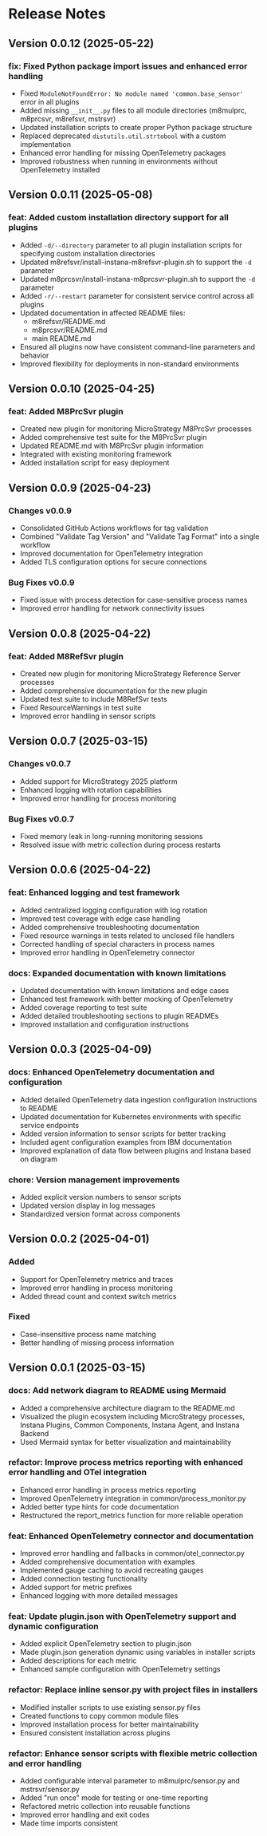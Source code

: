 # Release Notes

## Version 0.0.12 (2025-05-22)

### fix: Fixed Python package import issues and enhanced error handling

- Fixed `ModuleNotFoundError: No module named 'common.base_sensor'` error in all plugins
- Added missing `__init__.py` files to all module directories (m8mulprc, m8prcsvr, m8refsvr, mstrsvr)
- Updated installation scripts to create proper Python package structure
- Replaced deprecated `distutils.util.strtobool` with a custom implementation
- Enhanced error handling for missing OpenTelemetry packages
- Improved robustness when running in environments without OpenTelemetry installed

## Version 0.0.11 (2025-05-08)

### feat: Added custom installation directory support for all plugins

- Added `-d/--directory` parameter to all plugin installation scripts for specifying custom installation directories
- Updated m8refsvr/install-instana-m8refsvr-plugin.sh to support the `-d` parameter
- Updated m8prcsvr/install-instana-m8prcsvr-plugin.sh to support the `-d` parameter
- Added `-r/--restart` parameter for consistent service control across all plugins
- Updated documentation in affected README files:
  - m8refsvr/README.md
  - m8prcsvr/README.md
  - main README.md
- Ensured all plugins now have consistent command-line parameters and behavior
- Improved flexibility for deployments in non-standard environments

## Version 0.0.10 (2025-04-25)

### feat: Added M8PrcSvr plugin

- Created new plugin for monitoring MicroStrategy M8PrcSvr processes
- Added comprehensive test suite for the M8PrcSvr plugin
- Updated README.md with M8PrcSvr plugin information
- Integrated with existing monitoring framework
- Added installation script for easy deployment

## Version 0.0.9 (2025-04-23)

### Changes v0.0.9

- Consolidated GitHub Actions workflows for tag validation
- Combined "Validate Tag Version" and "Validate Tag Format" into a single workflow
- Improved documentation for OpenTelemetry integration
- Added TLS configuration options for secure connections

### Bug Fixes v0.0.9

- Fixed issue with process detection for case-sensitive process names
- Improved error handling for network connectivity issues

## Version 0.0.8 (2025-04-22)

### feat: Added M8RefSvr plugin

- Created new plugin for monitoring MicroStrategy Reference Server processes
- Added comprehensive documentation for the new plugin
- Updated test suite to include M8RefSvr tests
- Fixed ResourceWarnings in test suite
- Improved error handling in sensor scripts

## Version 0.0.7 (2025-03-15)

### Changes v0.0.7

- Added support for MicroStrategy 2025 platform
- Enhanced logging with rotation capabilities
- Improved error handling for process monitoring

### Bug Fixes v0.0.7

- Fixed memory leak in long-running monitoring sessions
- Resolved issue with metric collection during process restarts

## Version 0.0.6 (2025-04-22)

### feat: Enhanced logging and test framework

- Added centralized logging configuration with log rotation
- Improved test coverage with edge case handling
- Added comprehensive troubleshooting documentation
- Fixed resource warnings in tests related to unclosed file handlers
- Corrected handling of special characters in process names
- Improved error handling in OpenTelemetry connector

### docs: Expanded documentation with known limitations

- Updated documentation with known limitations and edge cases
- Enhanced test framework with better mocking of OpenTelemetry
- Added coverage reporting to test suite
- Added detailed troubleshooting sections to plugin READMEs
- Improved installation and configuration instructions

## Version 0.0.3 (2025-04-09)

### docs: Enhanced OpenTelemetry documentation and configuration

- Added detailed OpenTelemetry data ingestion configuration instructions to README
- Updated documentation for Kubernetes environments with specific service endpoints
- Added version information to sensor scripts for better tracking
- Included agent configuration examples from IBM documentation
- Improved explanation of data flow between plugins and Instana based on diagram

### chore: Version management improvements

- Added explicit version numbers to sensor scripts
- Updated version display in log messages
- Standardized version format across components

## Version 0.0.2 (2025-04-01)

### Added

- Support for OpenTelemetry metrics and traces
- Improved error handling in process monitoring
- Added thread count and context switch metrics

### Fixed

- Case-insensitive process name matching
- Better handling of missing process information

## Version 0.0.1 (2025-03-15)

### docs: Add network diagram to README using Mermaid

- Added a comprehensive architecture diagram to the README.md
- Visualized the plugin ecosystem including MicroStrategy processes, Instana Plugins, Common Components, Instana Agent, and Instana Backend
- Used Mermaid syntax for better visualization and maintainability

### refactor: Improve process metrics reporting with enhanced error handling and OTel integration

- Enhanced error handling in process metrics reporting
- Improved OpenTelemetry integration in common/process_monitor.py
- Added better type hints for code documentation
- Restructured the report_metrics function for more reliable operation

### feat: Enhanced OpenTelemetry connector and documentation

- Improved error handling and fallbacks in common/otel_connector.py
- Added comprehensive documentation with examples
- Implemented gauge caching to avoid recreating gauges
- Added connection testing functionality
- Added support for metric prefixes
- Enhanced logging with more detailed messages

### feat: Update plugin.json with OpenTelemetry support and dynamic configuration

- Added explicit OpenTelemetry section to plugin.json
- Made plugin.json generation dynamic using variables in installer scripts
- Added descriptions for each metric
- Enhanced sample configuration with OpenTelemetry settings

### refactor: Replace inline sensor.py with project files in installers

- Modified installer scripts to use existing sensor.py files
- Created functions to copy common module files
- Improved installation process for better maintainability
- Ensured consistent installation across plugins

### refactor: Enhance sensor scripts with flexible metric collection and error handling

- Added configurable interval parameter to m8mulprc/sensor.py and mstrsvr/sensor.py
- Added "run once" mode for testing or one-time reporting
- Refactored metric collection into reusable functions
- Improved error handling and exit codes
- Made time imports consistent
